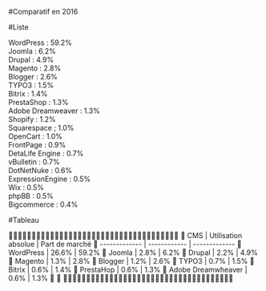 #Comparatif en 2016 

#Liste

WordPress : 59.2%  
Joomla : 6.2%  
Drupal : 4.9%  
Magento : 2.8%  
Blogger : 2.6%  
TYPO3 : 1.5%  
Bitrix : 1.4%  
PrestaShop : 1.3%  
Adobe Dreamweaver : 1.3%  
Shopify : 1.2%  
Squarespace ; 1.0%  
OpenCart : 1.0%  
FrontPage : 0.9%  
DetaLife Engine : 0.7%  
vBulletin : 0.7%  
DotNetNuke : 0.6%  
ExpressionEngine : 0.5%  
Wix : 0.5%  
phpBB : 0.5%  
Bigcommerce : 0.4%  

#Tableau 


                                               
CMS | Utilisation absolue | Part de marché     
------------- | ------------ | -------------   
WordPress | 26.6% | 59.2%                      
Joomla | 2.8% | 6.2%                           
Drupal | 2.2% | 4.9%                           
Magento | 1.3% | 2.8%                          
Blogger | 1.2% | 2.6%                          
TYPO3 | 0.7% | 1.5%                            
Bitrix | 0.6% | 1.4%                           
PrestaHop | 0.6% | 1.3%                        
Adobe Dreamwheaver | 0.6% | 1.3%               
                                               
